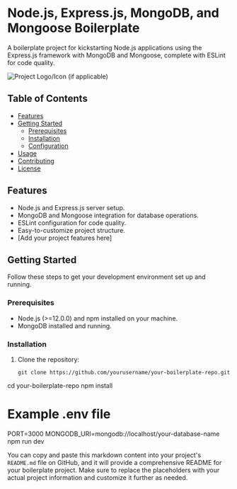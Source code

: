 # Node.js, Express.js, MongoDB, and Mongoose Boilerplate

A boilerplate project for kickstarting Node.js applications using the Express.js framework with MongoDB and Mongoose, complete with ESLint for code quality.

![Project Logo/Icon (if applicable)](project_logo.png)

## Table of Contents

- [Features](#features)
- [Getting Started](#getting-started)
  - [Prerequisites](#prerequisites)
  - [Installation](#installation)
  - [Configuration](#configuration)
- [Usage](#usage)
- [Contributing](#contributing)
- [License](#license)

## Features

- Node.js and Express.js server setup.
- MongoDB and Mongoose integration for database operations.
- ESLint configuration for code quality.
- Easy-to-customize project structure.
- [Add your project features here]

## Getting Started

Follow these steps to get your development environment set up and running.

### Prerequisites

- Node.js (>=12.0.0) and npm installed on your machine.
- MongoDB installed and running.

### Installation

1. Clone the repository:

   ```shell
   git clone https://github.com/yourusername/your-boilerplate-repo.git
cd your-boilerplate-repo
npm install
# Example .env file

PORT=3000
MONGODB_URI=mongodb://localhost/your-database-name
npm run dev

You can copy and paste this markdown content into your project's `README.md` file on GitHub, and it will provide a comprehensive README for your boilerplate project. Make sure to replace the placeholders with your actual project information and customize it further as needed.

